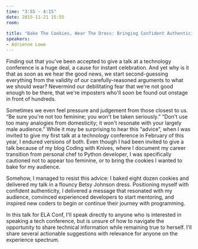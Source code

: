 ```yaml
---
time: "3:55 - 4:15"
date: 2015-11-21 15:55
room:
 
title: "Bake The Cookies, Wear The Dress: Bringing Confident Authenticity to Your Tech Talk"
speakers:
- Adrienne Lowe
---
```


Finding out that you've been accepted to give a talk at a technology conference is a huge deal, a cause for instant celebration. And yet why is it that as soon as we hear the good news, we start second-guessing everything from the validity of our carefully-reasoned arguments to what we should wear? Nevermind our debilitating fear that we're not good enough to be there, that we're imposters who'll soon be found out onstage in front of hundreds.

Sometimes we even feel pressure and judgement from those closest to us. “Be sure you're not too feminine; you won't be taken seriously.” “Don't use too many analogies from domesticity; it won't resonate with your largely male audience.” While it may be surprising to hear this “advice”, when I was invited to give my first talk at a technology conference in February of this year, I endured versions of both. Even though I had been invited to give a talk because of my blog Coding with Knives, where I document my career transition from personal chef to Python developer, I was specifically cautioned not to appear too feminine, or to bring the cookies I wanted to bake for my audience.

Somehow, I managed to resist this advice: I baked eight dozen cookies and delivered my talk in a flouncy Betsy Johnson dress. Positioning myself with confident authenticity, I delivered a message that resonated with my audience, convinced experienced developers to start mentoring, and inspired new coders to begin or continue their journey with programming.

In this talk for ELA Conf, I'll speak directly to anyone who is interested in speaking a tech conference, but is unsure of how to navigate the opportunity to share technical information while remaining true to herself. I'll share several actionable suggestions with relevance for anyone on the experience spectrum.